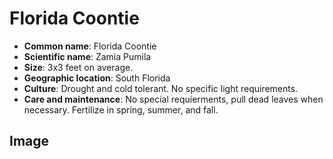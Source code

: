 
# Florida Coontie

- **Common name**: Florida Coontie 
- **Scientific name**: Zamia Pumila
- **Size**: 3x3 feet on average.
- **Geographic location**: South Florida
- **Culture**: Drought and cold tolerant. No specific light requirements. 
- **Care and maintenance**: No special requierments, pull dead leaves when necessary. Fertilize in spring, summer, and fall. 

## Image

<!-- Add an image of the plant below. For example:
![Plant 8](images/plant-08.jpg)
-->
